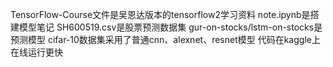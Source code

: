TensorFlow-Course文件是吴恩达版本的tensorflow2学习资料
note.ipynb是搭建模型笔记
SH600519.csv是股票预测数据集
gur-on-stocks/lstm-on-stocks是预测模型
cifar-10数据集采用了普通cnn、alexnet、resnet模型
代码在kaggle上在线运行更快